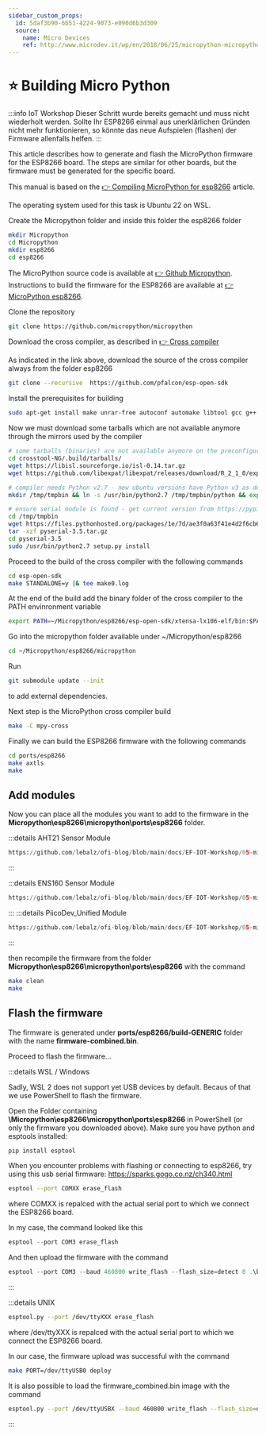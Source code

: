 ```yaml
---
sidebar_custom_props:
  id: 5daf3b90-6b51-4224-9073-e090d6b3d309
  source:
    name: Micro Devices
    ref: http://www.microdev.it/wp/en/2018/06/25/micropython-micropython-compiling-for-esp8266/
---
```


# ⭐ Building Micro Python

:::info IoT Workshop
Dieser Schritt wurde bereits gemacht und muss nicht wiederholt werden. Sollte Ihr ESP8266 einmal aus unerklärlichen Gründen nicht mehr funktionieren, so könnte das neue Aufspielen (flashen) der Firmware allenfalls helfen.
:::

This article describes how to generate and flash the MicroPython firmware for the ESP8266 board. The steps are similar for other boards, but the firmware must be generated for the specific board.

This manual is based on the [👉 Compiling MicroPython for esp8266](http://www.microdev.it/wp/en/2018/06/25/micropython-micropython-compiling-for-esp8266/) article.

The operating system used for this task is Ubuntu 22 on WSL.

Create the Micropython folder and inside this folder the esp8266 folder

```bash
mkdir Micropython
cd Micropython
mkdir esp8266
cd esp8266
```

The MicroPython source code is available at [👉 Github Micropython](https://github.com/micropython/micropython). Instructions to build the firmware for the ESP8266 are available at [👉 MicroPython esp8266](https://github.com/micropython/micropython/tree/master/ports/esp8266).

Clone the repository

```bash
git clone https://github.com/micropython/micropython
```

Download the cross compiler, as described in [👉 Cross compiler](https://github.com/pfalcon/esp-open-sdk)

As indicated in the link above, download the source of the cross compiler always from the folder esp8266

```bash
git clone --recursive  https://github.com/pfalcon/esp-open-sdk
```

Install the prerequisites for building

```bash
sudo apt-get install make unrar-free autoconf automake libtool gcc g++ gperf flex bison texinfo gawk ncurses-dev libexpat-dev python-dev python python3-serial sed git unzip bash help2man wget bzip2 libtool-bin
```

Now we must download some tarballs which are not available anymore through the mirrors used by the compiler

```bash
# some tarballs (binaries) are not available anymore on the preconfigured mirror - download them manually
cd crosstool-NG/.build/tarballs/
wget https://libisl.sourceforge.io/isl-0.14.tar.gz
wget https://github.com/libexpat/libexpat/releases/download/R_2_1_0/expat-2.1.0.tar.gz

# compiler needs Python v2.7 - new ubuntu versions have Python v3 as default
mkdir /tmp/tmpbin && ln -s /usr/bin/python2.7 /tmp/tmpbin/python && export PATH=/tmp/tmpbin:${PATH}

# ensure serial module is found - get current version from https://pypi.org/project/pyserial/#files
cd /tmp/tmpbin
wget https://files.pythonhosted.org/packages/1e/7d/ae3f0a63f41e4d2f6cb66a5b57197850f919f59e558159a4dd3a818f5082/pyserial-3.5.tar.gz
tar -xzf pyserial-3.5.tar.gz
cd pyserial-3.5
sudo /usr/bin/python2.7 setup.py install
```

Proceed to the build of the cross compiler with the following commands

```bash
cd esp-open-sdk
make STANDALONE=y |& tee make0.log
```
At the end of the build add the binary folder of the cross compiler to the PATH envinronment variable

```bash
export PATH=~/Micropython/esp8266/esp-open-sdk/xtensa-lx106-elf/bin:$PATH
```

Go into the micropython folder available under ~/Micropython/esp8266

```bash
cd ~/Micropython/esp8266/micropython
```
Run

```bash
git submodule update --init
```

to add external dependencies.

Next step is the MicroPython cross compiler build

```bash
make -C mpy-cross
```

Finally we can build the ESP8266 firmware with the following commands

```bash
cd ports/esp8266
make axtls
make
```

## Add modules
Now you can place all the modules you want to add to the firmware in the __Micropython\esp8266\micropython\ports\esp8266__ folder.

:::details AHT21 Sensor Module
```python reference title="aht.py"
https://github.com/lebalz/ofi-blog/blob/main/docs/EF-IOT-Workshop/05-micropython/modules/aht.py
```
:::

:::details ENS160 Sensor Module
```python reference title="ENS.py"
https://github.com/lebalz/ofi-blog/blob/main/docs/EF-IOT-Workshop/05-micropython/modules/ens.py
```
:::
:::details PiicoDev_Unified Module
```python reference title="PiicoDev_Unified.py"
https://github.com/lebalz/ofi-blog/blob/main/docs/EF-IOT-Workshop/05-micropython/modules/PiicoDev_Unified.py
```
:::

then recompile the firmware from the folder __Micropython\esp8266\micropython\ports\esp8266__ with the command

```bash
make clean
make
```

## Flash the firmware

The firmware is generated under __ports/esp8266/build-GENERIC__ folder with the name __firmware-combined.bin__.

Proceed to flash the firmware...

:::details WSL / Windows

Sadly, WSL 2 does not support yet USB devices by default. Becaus of that we use PowerShell to flash the firmware.

Open the Folder containing __\Micropython\esp8266\micropython\ports\esp8266__ in PowerShell (or only the firmware you downloaded above). Make sure you have python and esptools installed:

```bash
pip install esptool
```

When you encounter problems with flashing or connecting to esp8266, try using this usb serial firmware: https://sparks.gogo.co.nz/ch340.html

```bash
esptool --port COMXX erase_flash
```

where  COMXX is repalced with the actual serial port to which we connect the ESP8266 board.

In my case, the command looked like this

```powershell
esptool --port COM3 erase_flash
```

And then upload the firmware with the command
```powershell
esptool --port COM3 --baud 460800 write_flash --flash_size=detect 0 .\build-GENERIC\firmware-combined.bin
```

:::


:::details UNIX

```bash
esptool.py --port /dev/ttyXXX erase_flash
```

where  /dev/ttyXXX is repalced with the actual serial port to which we connect the ESP8266 board.

In our case, the firmware upload was successful with the command

```bash
make PORT=/dev/ttyUSB0 deploy
```

It is also possible to load the firmware_combined.bin image with the command

```bash
esptool.py --port /dev/ttyUSBX --baud 460800 write_flash --flash_size=detect 0 firmware-combined.bin
```

:::


